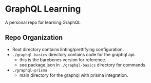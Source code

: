 # GraphQL Learning

A personal repo for learning GraphQL

## Repo Organization

- Root directory contains linting/prettifying configuration.
- `./graphql-basics` directory contains code for the graphql api.
  - this is the barebones version for reference.
  - see package.json in `./graphql-basics` directory for commands.
- `./graphql-prisma`
  - main directory for the graphql with prisma integration.
